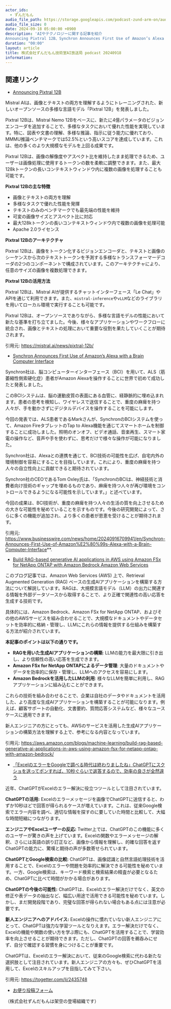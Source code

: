 ```yaml
---
actor_ids:
  - ずんだもん
audio_file_path: https://storage.googleapis.com/podcast-zund-arm-on/audio/株式会社ずんだもん技術室AI放送局_podcast_20240918.mp3
audio_file_size: 0
date: 2024-09-18 05:00:00 +0900
description: 'AIやテクノロジーに関する記事を紹介  
Announcing Pixtral 12B、Synchron Announces First Use of Amazon’s Alexa with a Brain Computer Interface、Build RAG-based generative AI applications in AWS using Amazon FSx for NetApp ONTAP with Amazon Bedrock  Amazon Web Services、「ExcelのエラーをGoogleで調べる時代は終わりましたね」ChatGPTにスクショを送ってポンすれば、10秒ぐらいで返答するので、効率の良さが全然違う'
duration: "00:00"
layout: article
title: 株式会社ずんだもん技術室AI放送局 podcast 20240918
information: 
---
```


## 関連リンク


- [Announcing Pixtral 12B](https://mistral.ai/news/pixtral-12b/)  


Mistral AIは、画像とテキストの両方を理解するようにトレーニングされた、新しいオープンソースの多様な言語モデル「Pixtral 12B」を発表しました。

Pixtral 12Bは、Mistral Nemo 12Bをベースに、新たに4億パラメータのビジョンエンコーダを追加することで、多様なタスクにおいて優れた性能を実現しています。特に、図表や文書の理解、多様な推論、指示に従う能力に優れており、MMMU推論ベンチマークでは52.5%という高いスコアを達成しています。これは、他の多くのより大規模なモデルを上回る成果です。

Pixtral 12Bは、画像の解像度やアスペクト比を維持したまま処理できるため、ユーザーは画像処理に使用するトークンの数を柔軟に調整できます。また、最大128kトークンの長いコンテキストウィンドウ内に複数の画像を処理することも可能です。

**Pixtral 12Bの主な特徴**

*   画像とテキストの両方を理解
*   多様なタスクで優れた性能を発揮
*   テキストのみのベンチマークでも最先端の性能を維持
*   可変の画像サイズとアスペクト比に対応
*   最大128kトークンの長いコンテキストウィンドウ内で複数の画像を処理可能
*   Apache 2.0ライセンス


**Pixtral 12Bのアーキテクチャ**

Pixtral 12Bは、画像をトークン化するビジョンエンコーダと、テキストと画像のシーケンスから次のテキストトークンを予測する多様なトランスフォーマーデコーダの2つのコンポーネントで構成されています。このアーキテクチャにより、任意のサイズの画像を複数処理できます。

**Pixtral 12Bの活用方法**

Pixtral 12Bは、Mistral AIが提供するチャットインターフェース「Le Chat」やAPIを通じて利用できます。また、`mistral-inference`や`vLLM`などのライブラリを用いてローカル環境で実行することも可能です。


Pixtral 12Bは、オープンソースでありながら、多様な言語モデルの性能において新たな基準を打ち立てました。今後、様々なアプリケーションやワークフローに統合され、画像とテキストの処理において重要な役割を果たしていくことが期待されます。 


引用元: https://mistral.ai/news/pixtral-12b/


- [Synchron Announces First Use of Amazon’s Alexa with a Brain Computer Interface](https://www.businesswire.com/news/home/20240916709941/en/Synchron-Announces-First-Use-of-Amazon%E2%80%99s-Alexa-with-a-Brain-Computer-Interface**.)  


Synchron社は、脳コンピューターインターフェース（BCI）を用いて、ALS（筋萎縮性側索硬化症）患者がAmazon Alexaを操作することに世界で初めて成功したと発表しました。

このBCIシステムは、脳の運動皮質の表面にある血管に、経静脈的に埋め込まれます。患者の思考を検知し、ワイヤレスで送信することで、重度の麻痺を持つ人々が、手を動かさずにデジタルデバイスを操作することを可能にします。

今回の発表では、ALS患者であるMarkさんが、SynchronのBCIシステムを使って、Amazon FireタブレットのTap to Alexa機能を通じてスマートホームを制御することに成功しました。照明のオンオフ、ビデオ通話、音楽再生、スマート家電の操作など、音声や手を使わずに、思考だけで様々な操作が可能になりました。

Synchron社は、Alexaとの連携を通じて、BCI技術の可能性を広げ、自宅内外の環境制御を容易にすることを目指しています。これにより、重度の麻痺を持つ人々の自立性向上に貢献できると期待されています。

Synchron社のCEOであるTom Oxley氏は、「SynchronのBCIは、神経技術と消費者向け技術のギャップを埋めるものであり、麻痺を持つ人々が再び環境をコントロールできるようになる可能性を示しています。」と述べています。

今回の成果は、BCI技術が、重度の麻痺を持つ人々の生活の質を向上させるための大きな可能性を秘めていることを示すものです。今後の研究開発によって、さらに多くの機能が追加され、より多くの患者が恩恵を受けることが期待されます。




引用元: https://www.businesswire.com/news/home/20240916709941/en/Synchron-Announces-First-Use-of-Amazon%E2%80%99s-Alexa-with-a-Brain-Computer-Interface**.


- [Build RAG-based generative AI applications in AWS using Amazon FSx for NetApp ONTAP with Amazon Bedrock  Amazon Web Services](https://aws.amazon.com/blogs/machine-learning/build-rag-based-generative-ai-applications-in-aws-using-amazon-fsx-for-netapp-ontap-with-amazon-bedrock/)  



このブログ記事では、Amazon Web Services (AWS) 上で、Retrieval Augmented Generation (RAG) ベースの生成AIアプリケーションを構築する方法について解説しています。RAGは、大規模言語モデル（LLM）の出力に関連する情報を外部データソースから取得することで、より正確で関連性の高い応答を生成する技術です。

具体的には、Amazon Bedrock、Amazon FSx for NetApp ONTAP、およびその他のAWSサービスを組み合わせることで、大規模なドキュメントやデータセットを効率的に格納・管理し、LLMにこれらの情報を提供する仕組みを構築する方法が紹介されています。

**本記事のポイントは以下の通りです。**

* **RAGを用いた生成AIアプリケーションの構築**: LLMの能力を最大限に引き出し、より信頼性の高い応答を生成できます。
* **Amazon FSx for NetApp ONTAPによるデータ管理**: 大量のドキュメントやデータを効率的に保存・管理し、LLMへのアクセスを容易にします。
* **Amazon Bedrockを活用したLLMの利用**: 様々なLLMを簡単に利用し、RAGアプリケーションに組み込むことができます。

これらの技術を組み合わせることで、企業は自社のデータやドキュメントを活用した、より高度な生成AIアプリケーションを構築することが可能になります。例えば、顧客サポートの自動化、文書要約、質問応答システムなど、様々なユースケースに適用できます。

新人エンジニアの方にとっても、AWSのサービスを活用した生成AIアプリケーションの構築方法を理解する上で、参考になる内容となっています。




引用元: https://aws.amazon.com/blogs/machine-learning/build-rag-based-generative-ai-applications-in-aws-using-amazon-fsx-for-netapp-ontap-with-amazon-bedrock/


- [「ExcelのエラーをGoogleで調べる時代は終わりましたね」ChatGPTにスクショを送ってポンすれば、10秒ぐらいで返答するので、効率の良さが全然違う](https://togetter.com/li/2435748)  


近年、ChatGPTがExcelのエラー解決に役立つツールとして注目されています。

**ChatGPTの活用:** 
Excelのエラーメッセージを画像でChatGPTに送信すると、わずか10秒ほどで回答が得られるケースが増えています。これは、従来Google検索でエラー内容を調べ、適切な情報を探すのに要していた時間と比較して、大幅な時間短縮につながります。

**エンジニアやExcelユーザーの反応:**
Twitter上では、ChatGPTのこの機能に多くのユーザーが驚きの声を上げています。Excelの関数やエラーメッセージの解釈、さらには英語の誤り訂正など、画像から情報を理解し、的確な回答を返すChatGPTの能力に、驚嘆と期待の声が多数寄せられています。

**ChatGPTとGoogle検索の比較:**
ChatGPTは、画像認識と自然言語処理技術を活用することで、Excelのエラーや問題を効率的に解決できる可能性を秘めています。一方、Google検索は、キーワード検索と検索結果の精査が必要となるため、ChatGPTに比べて時間がかかる場合があります。

**ChatGPTの今後の可能性:**
ChatGPTは、Excelのエラー解決だけでなく、英文の修正や表データの抽出など、幅広い用途で活用できる可能性を秘めています。しかし、まだ開発段階であり、完璧な回答が得られない場合もある点には注意が必要です。

**新人エンジニアへのアドバイス:**
Excelの操作に慣れていない新人エンジニアにとって、ChatGPTは強力な学習ツールとなりえます。エラー解決だけでなく、Excelの機能や関数の使い方を学ぶ際にも、ChatGPTを活用することで、学習効率を向上させることが期待できます。ただし、ChatGPTの回答を鵜呑みにせず、自分で確認する習慣を身につけることが重要です。


ChatGPTは、Excelのエラー解決において、従来のGoogle検索に代わる新たな選択肢として注目されています。新人エンジニアの方々も、ぜひChatGPTを活用して、Excelのスキルアップを目指してみて下さい。 


引用元: https://togetter.com/li/2435748



- [お便り投稿フォーム](https://forms.gle/ffg4JTfqdiqK62qf9)

（株式会社ずんだもんは架空の登場組織です）
